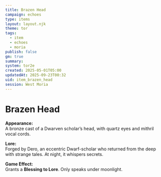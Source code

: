 ```yaml
---
title: Brazen Head
campaign: echoes
type: items
layout: layout.njk
theme: tor
tags:
  - item
  - echoes
  - moria
publish: false
gm: true
summary:
system: tor2e
created: 2025-05-01T05:00
updatedAt: 2025-09-23T00:32
uid: item_brazen_head
session: West Moria
---
```


# Brazen Head

**Appearance:**  
A bronze cast of a Dwarven scholar’s head, with quartz eyes and mithril vocal cords.

**Lore:**  
Forged by Dero, an eccentric Dwarf-scholar who returned from the deep with strange tales. At night, it whispers secrets.

**Game Effect:**  
Grants a **Blessing to Lore**. Only speaks under moonlight.

